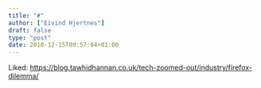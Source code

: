 ```yaml
---
title: "#"
author: ["Eivind Hjertnes"]
draft: false
type: "post"
date: 2018-12-15T09:57:04+01:00
---
```


Liked:
<https://blog.tawhidhannan.co.uk/tech-zoomed-out/industry/firefox-dilemma/>
